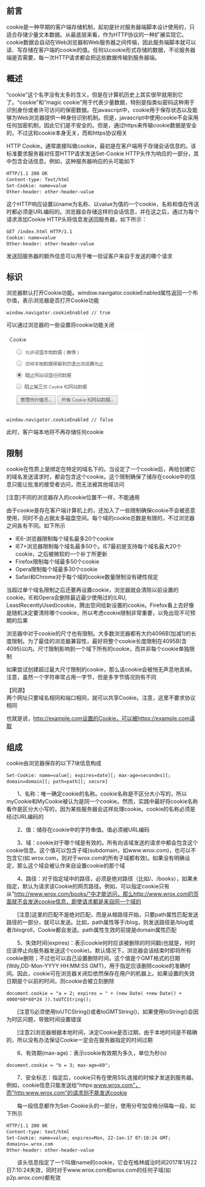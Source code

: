 ## 前言
cookie是一种早期的客户端存储机制，起初是针对服务器端脚本设计使用的，只适合存储少量文本数据。从最底层来看，作为HTTP协议的一种扩展实现它。cookie数据会自动在Web浏览器和Web服务器之间传输，因此服务端脚本就可以读、写存储在客户端的cookie的值。任何以cookie形式存储的数据，不论服务器端是否需要，每一次HTTP请求都会把这些数据传输到服务器端。

## 概述
“cookie”这个名字没有太多的含义，但是在计算机历史上其实很早就用到它了。“cookie”和“magic cookie”用于代表少量数据，特别是指类似密码这种用于识别身份或者许可访问的保密数据。在javascript中，cookie用于保存状态以及能够为Web浏览器提供一种身份识别机制。但是，javascript中使用cookie不会采用任何加密机制，因此它们是不安全的。但是，通过https来传输cookie数据是安全的，不过这和cookie本身无关，而和https协议相关

HTTP Cookie，通常直接叫做cookie，最初是在客户端用于存储会话信息的。该标准要求服务器对任意HTTP请求发送Set-Cookie HTTP头作为响应的一部分，其中包含会话信息。例如，这种服务器响应的头可能如下

```
HTTP/1.1 200 OK
Content-type: Text/html
Set-Cookie: name=value
Other-header: other-header-value
```

这个HTTP响应设置以name为名称、以value为值的一个cookie，名称和值在传送时都必须是URL编码的。浏览器会存储这样的会话信息，并在这之后，通过为每个请求添加Cookie HTTP头将信息发送回服务器，如下所示：

```
GET /index.html HTTP/1.1
Cookie: name=value
Other-header: other-header-value
```

发送回服务器的额外信息可以用于唯一验证客户来自于发送的哪个请求

## 标识
浏览器默认打开Cookie功能。window.navigator.cookieEnabled属性返回一个布尔值，表示浏览器是否打开Cookie功能

```
window.navigator.cookieEnabled // true
```
可以通过浏览器的一些设置将cookie功能关闭

![](./image/270.png)  

```
window.navigator.cookieEnabled // false
```

此时，客户端本地将不再存储任何cookie


## 限制

cookie在性质上是绑定在特定的域名下的。当设定了一个cookie后，再给创建它的域名发送请求时，都会包含这个cookie。这个限制确保了储存在cookie中的信息只能让批准的接受者访问，而无法被其他域访问

[注意]不同的浏览器存入的cookie位置不一样，不能通用

由于cookie是存在客户端计算机上的，还加入了一些限制确保cookie不会被恶意使用，同时不会占据太多磁盘空间。每个域的cookie总数是有限的，不过浏览器之间各有不同。如下所示

- IE6-浏览器限制每个域名最多20个cookie
- IE7+浏览器限制每个域名最多50个。IE7最初是支持每个域名最大20个cookie，之后被微软的一个补丁所更新
- Firefox限制每个域最多50个cookie
- Opera限制每个域最多30个cookie
- Safari和Chrome对于每个域的cookie数量限制没有硬性规定

当超过单个域名限制之后还要再设置cookie，浏览器就会清除以前设置的cookie。IE和Opera会删除最近最少使用过的(LRU, LeastRecentlyUsed)cookie，腾出空间给新设置的cookie。Firefox看上去好像是随机决定要清除哪个cookie，所以考虑cookie限制非常重要，以免出现不可预期的后果

浏览器中对于cookie的尺寸也有限制。大多数浏览器都有大约4096B(加减1)的长度限制。为了最佳的浏览器兼容性，最好将整个cookie长度限制在4095B(含4095)以内。尺寸限制影响到一个域下所有的cookie，而并非每个cookie单独限制

如果尝试创建超过最大尺寸限制的cookie，那么该cookie会被悄无声息地丢掉。注意，虽然一个字符串常占用一字节，但是多字节情况则有不同

【同源】  
两个网址只要域名相同和端口相同，就可以共享Cookie。注意，这里不要求协议相同

也就是说，http://example.com设置的Cookie，可以被https://example.com读取


## 组成
cookie由浏览器保存的以下7块信息构成

```
Set-Cookie: name=value[; expires=date][; max-age=secondes][; domain=domain][; path=path][; secure]
```

　　1、名称：唯一确定cookie的名称。cookie名称是不区分大小写的，所以myCookie和MyCookie被认为是同一个cookie。然而，实践中最好将cookie名称看作是区分大小写的，因为某些服务器会这样处理cookie。cookie的名称必须是经过URL编码的

　　2、值：储存在cookie中的字符串值。值必须被URL编码

　　3、域：cookie对于哪个域是有效的。所有向该域发送的请求中都会包含这个cookie信息。这个值可以包含子域(subdomain，如www.wrox.com)，也可以不包含它(如.wrox.com，则对于wrox.com的所有子域都有效)。如果没有明确设定，那么这个域会被认作来自设置cookie的那个域

　　4、路径：对于指定域中的路径，必须是绝对路径（比如/、/books），如果未指定，默认为请求该Cookie的网页路径。例如，可以指定cookie只有从"http://www.wrox.com/books/"中才能访问，那么http://www.wrox.com的页面就不会发送cookie信息，即使请求都是来自同一个域的

　　[注意]这里的匹配不是绝对匹配，而是从根路径开始，只要path属性匹配发送路径的一部分，就可以发送。比如，path属性等于/blog，则发送路径是/blog或者/blogroll，Cookie都会发送。path属性生效的前提是domain属性匹配

　　5、失效时间(expires)：表示cookie何时应该被删除的时间戳(也就是，何时应该停止向服务器发送这个cookie)。默认情况下，浏览器会话结束时即将所有cookie删除；不过也可以自己设置删除时间。这个值是个GMT格式的日期(Wdy,DD-Mon-YYYY HH:MM:SS GMT)，用于指定应该删除cookie的准确时间。因此，cookie可在浏览器关闭后依然保存在用户的机器上。如果设置的失效日期是个以前的时间，则cookie会被立刻删除

```
document.cookie = "a = 2; expires = " + (new Date( +new Date() + 4000*60*60*24 )).toUTCString();
```

　　[注意1]必须使用toUTCString()或者toGMTString()，如果使用toString()会因为时区问题，导致时间设置错误

　　[注意2]浏览器根据本地时间，决定Cookie是否过期，由于本地时间是不精确的，所以没有办法保证Cookie一定会在服务器指定的时间过期

　　6、有效期(max-age)：表示cookie有效期为多久，单位为秒(s)
```
document.cookie = "b = 3; max-age=60";
```

　　7、安全标志：指定后，cookie只有在使用SSL连接的时候才发送到服务器。例如，cookie信息只能发送给"https:www.wrox.com"，而"http:www.wrox.com"的请求则不能发送cookie

　　每一段信息都作为Set-Cookie头的一部分，使用分号加空格分隔每一段，如下所示

```
HTTP/1.1 200 0K
Content-type: text/html
Set-Cookie: name=value; expires=Mon, 22-Jan-17 07:10:24 GMT; domains=.wrox.com
Other-header: other-header-value
```

　　该头信息指定了一个叫做name的cookie，它会在格林威治时间2017年1月22日7:10:24失效，同时对于www.wrox.com和wrox.com的任何子域(如p2p.wrox.com)都有效

